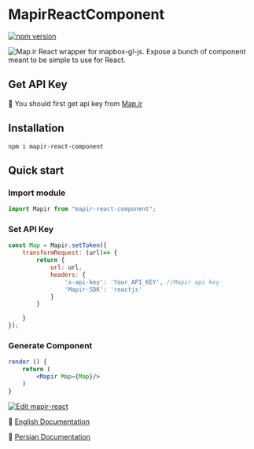 # MapirReactComponent
[![npm version](https://badge.fury.io/js/mapir-react-component.svg)](https://www.npmjs.com/package/mapir-react-component)

![Map.ir](https://map.ir/css/images/mapir-logo.png) React wrapper for mapbox-gl-js. Expose a bunch of component meant to be simple to use for React.

## Get API Key
🔑 You should first get api key from [Map.ir](https://corp.map.ir/registration/)

## Installation

```
npm i mapir-react-component
```

## Quick start 

### Import module
```jsx
import Mapir from "mapir-react-component";
```
### Set API Key
```jsx
const Map = Mapir.setToken({
	transformRequest: (url)=> {
		return {
			url: url,
			headers: { 
				'x-api-key': 'Your_API_KEY', //Mapir api key
				'Mapir-SDK': 'reactjs'
			}
		}

	}
});
```
### Generate Component
```jsx
render () {
	return (
		<Mapir Map={Map}/>
	)
}
```
[![Edit mapir-react](https://codesandbox.io/static/img/play-codesandbox.svg)](https://codesandbox.io/s/objective-ganguly-st4od?fontsize=14)

📖 [English Documentation](https://github.com/map-ir/mapir-react-component/wiki/Documentation)

📖 [Persian Documentation](https://support.map.ir/developers/components/reactjs/)
